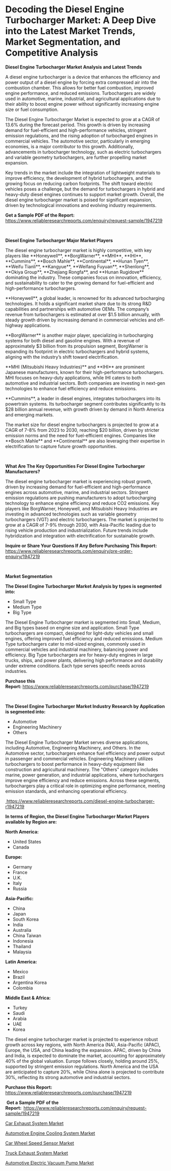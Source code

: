 <p><h1>Decoding the Diesel Engine Turbocharger Market: A Deep Dive into the Latest Market Trends, Market Segmentation, and Competitive Analysis</h1></p><p><strong>Diesel Engine Turbocharger Market Analysis and Latest Trends</strong></p>
<p><p>A diesel engine turbocharger is a device that enhances the efficiency and power output of a diesel engine by forcing extra compressed air into the combustion chamber. This allows for better fuel combustion, improved engine performance, and reduced emissions. Turbochargers are widely used in automotive, marine, industrial, and agricultural applications due to their ability to boost engine power without significantly increasing engine size or fuel consumption.</p><p>The Diesel Engine Turbocharger Market is expected to grow at a CAGR of 13.6% during the forecast period. This growth is driven by increasing demand for fuel-efficient and high-performance vehicles, stringent emission regulations, and the rising adoption of turbocharged engines in commercial vehicles. The automotive sector, particularly in emerging economies, is a major contributor to this growth. Additionally, advancements in turbocharger technology, such as electric turbochargers and variable geometry turbochargers, are further propelling market expansion.</p><p>Key trends in the market include the integration of lightweight materials to improve efficiency, the development of hybrid turbochargers, and the growing focus on reducing carbon footprints. The shift toward electric vehicles poses a challenge, but the demand for turbochargers in hybrid and heavy-duty diesel engines continues to support market growth. Overall, the diesel engine turbocharger market is poised for significant expansion, driven by technological innovations and evolving industry requirements.</p></p>
<p><strong>Get a Sample PDF of the Report:&nbsp;</strong> <a href="https://www.reliableresearchreports.com/enquiry/request-sample/1947219?utm_campaign=10&utm_medium=2&utm_source=Github&utm_content=ia&utm_term=21012025&utm_id=diesel-engine-turbocharger">https://www.reliableresearchreports.com/enquiry/request-sample/1947219</a></p>
<p>&nbsp;</p>
<p><strong>Diesel Engine Turbocharger Major Market Players</strong></p>
<p><p>The diesel engine turbocharger market is highly competitive, with key players like **Honeywell**, **BorgWarner**, **MHI**, **IHI**, **Cummins**, **Bosch Mahle**, **Continental**, **Hunan Tyen**, **Weifu Tianli**, **Kangyue**, **Weifang Fuyuan**, **Shenlong**, **Okiya Group**, **Zhejiang Rongfa**, and **Hunan Rugidove** dominating the industry. These companies focus on innovation, efficiency, and sustainability to cater to the growing demand for fuel-efficient and high-performance turbochargers.</p><p>**Honeywell**, a global leader, is renowned for its advanced turbocharging technologies. It holds a significant market share due to its strong R&D capabilities and partnerships with automotive OEMs. The company’s revenue from turbochargers is estimated at over $1.5 billion annually, with steady growth driven by increasing demand in commercial vehicles and off-highway applications.</p><p>**BorgWarner** is another major player, specializing in turbocharging systems for both diesel and gasoline engines. With a revenue of approximately $3 billion from its propulsion segment, BorgWarner is expanding its footprint in electric turbochargers and hybrid systems, aligning with the industry’s shift toward electrification.</p><p>**MHI (Mitsubishi Heavy Industries)** and **IHI** are prominent Japanese manufacturers, known for their high-performance turbochargers. MHI focuses on heavy-duty applications, while IHI caters to both automotive and industrial sectors. Both companies are investing in next-gen technologies to enhance fuel efficiency and reduce emissions.</p><p>**Cummins**, a leader in diesel engines, integrates turbochargers into its powertrain systems. Its turbocharger segment contributes significantly to its $28 billion annual revenue, with growth driven by demand in North America and emerging markets.</p><p>The market size for diesel engine turbochargers is projected to grow at a CAGR of 7-8% from 2023 to 2030, reaching $20 billion, driven by stricter emission norms and the need for fuel-efficient engines. Companies like **Bosch Mahle** and **Continental** are also leveraging their expertise in electrification to capture future growth opportunities.</p></p>
<p>&nbsp;</p>
<p><strong>What Are The Key Opportunities For Diesel Engine Turbocharger Manufacturers?</strong></p>
<p><p>The diesel engine turbocharger market is experiencing robust growth, driven by increasing demand for fuel-efficient and high-performance engines across automotive, marine, and industrial sectors. Stringent emission regulations are pushing manufacturers to adopt turbocharging technology to enhance engine efficiency and reduce CO2 emissions. Key players like BorgWarner, Honeywell, and Mitsubishi Heavy Industries are investing in advanced technologies such as variable geometry turbochargers (VGT) and electric turbochargers. The market is projected to grow at a CAGR of 7-9% through 2030, with Asia-Pacific leading due to rising vehicle production and industrialization. Future trends include hybridization and integration with electrification for sustainable growth.</p></p>
<p><strong>Inquire or Share Your Questions If Any Before Purchasing This Report:</strong> <a href="https://www.reliableresearchreports.com/enquiry/pre-order-enquiry/1947219?utm_campaign=10&utm_medium=2&utm_source=Github&utm_content=ia&utm_term=21012025&utm_id=diesel-engine-turbocharger">https://www.reliableresearchreports.com/enquiry/pre-order-enquiry/1947219</a></p>
<p>&nbsp;</p>
<p><strong>Market Segmentation</strong></p>
<p><strong>The Diesel Engine Turbocharger Market Analysis by types is segmented into:</strong></p>
<p><ul><li>Small Type</li><li>Medium Type</li><li>Big Type</li></ul></p>
<p><p>The Diesel Engine Turbocharger market is segmented into Small, Medium, and Big types based on engine size and application. Small Type turbochargers are compact, designed for light-duty vehicles and small engines, offering improved fuel efficiency and reduced emissions. Medium Type turbochargers cater to mid-sized engines, commonly used in commercial vehicles and industrial machinery, balancing power and efficiency. Big Type turbochargers are for heavy-duty engines in large trucks, ships, and power plants, delivering high performance and durability under extreme conditions. Each type serves specific needs across industries.</p></p>
<p><strong>Purchase this Report:&nbsp;</strong><a href="https://www.reliableresearchreports.com/purchase/1947219?utm_campaign=10&utm_medium=2&utm_source=Github&utm_content=ia&utm_term=21012025&utm_id=diesel-engine-turbocharger">https://www.reliableresearchreports.com/purchase/1947219</a></p>
<p>&nbsp;</p>
<p><strong>The Diesel Engine Turbocharger Market Industry Research by Application is segmented into:</strong></p>
<p><ul><li>Automotive</li><li>Engineering Machinery</li><li>Others</li></ul></p>
<p><p>The Diesel Engine Turbocharger Market serves diverse applications, including Automotive, Engineering Machinery, and Others. In the Automotive sector, turbochargers enhance fuel efficiency and power output in passenger and commercial vehicles. Engineering Machinery utilizes turbochargers to boost performance in heavy-duty equipment like construction and agricultural machinery. The "Others" category includes marine, power generation, and industrial applications, where turbochargers improve engine efficiency and reduce emissions. Across these segments, turbochargers play a critical role in optimizing engine performance, meeting emission standards, and enhancing operational efficiency.</p></p>
<p><a href="https://www.reliableresearchreports.com/diesel-engine-turbocharger-r1947219?utm_campaign=10&utm_medium=2&utm_source=Github&utm_content=ia&utm_term=21012025&utm_id=diesel-engine-turbocharger">&nbsp;https://www.reliableresearchreports.com/diesel-engine-turbocharger-r1947219</a></p>
<p><strong>In terms of Region, the Diesel Engine Turbocharger Market Players available by Region are:</strong></p>
<p>
    <p> <strong> North America: </strong>
        <ul>
            <li>United States</li>
            <li>Canada</li>
        </ul>
        </p> 
    <p> <strong> Europe: </strong>
        <ul>
            <li>Germany</li>
            <li>France</li>
            <li>U.K.</li>
            <li>Italy</li>
            <li>Russia</li>
        </ul>
        </p> 
    <p> <strong> Asia-Pacific: </strong>
        <ul>
            <li>China</li>
            <li>Japan</li>
            <li>South Korea</li>
            <li>India</li>
            <li>Australia</li>
            <li>China Taiwan</li>
            <li>Indonesia</li>
            <li>Thailand</li>
            <li>Malaysia</li>
        </ul>
        </p> 
    <p> <strong> Latin America: </strong>
        <ul>
            <li>Mexico</li>
            <li>Brazil</li>
            <li>Argentina Korea</li>
            <li>Colombia</li>
        </ul>
        </p> 
    <p> <strong> Middle East & Africa: </strong>
        <ul>
            <li>Turkey</li>
            <li>Saudi</li>
            <li>Arabia</li>
            <li>UAE</li>
            <li>Korea</li>
        </ul>
    </p>
    </p>
<p><p>The diesel engine turbocharger market is projected to experience robust growth across key regions, with North America (NA), Asia-Pacific (APAC), Europe, the USA, and China leading the expansion. APAC, driven by China and India, is expected to dominate the market, accounting for approximately 40% of the global valuation. Europe follows closely, holding around 25%, supported by stringent emission regulations. North America and the USA are anticipated to capture 20%, while China alone is projected to contribute 30%, reflecting its strong automotive and industrial sectors.</p></p>
<p><strong>Purchase this Report: </strong><a href="https://www.reliableresearchreports.com/purchase/1947219?utm_campaign=10&utm_medium=2&utm_source=Github&utm_content=ia&utm_term=21012025&utm_id=diesel-engine-turbocharger">https://www.reliableresearchreports.com/purchase/1947219</a></p>
<p>&nbsp;<strong>Get a Sample PDF of the Report:&nbsp;&nbsp;</strong><a href="https://www.reliableresearchreports.com/enquiry/request-sample/1947219?utm_campaign=10&utm_medium=2&utm_source=Github&utm_content=ia&utm_term=21012025&utm_id=diesel-engine-turbocharger">https://www.reliableresearchreports.com/enquiry/request-sample/1947219</a></p>
<p><strong></strong></p>
<p><p><a href="https://github.com/millionkaryn68/Market-Research-Report-List-1/blob/main/car-exhaust-system-market.md?utm_campaign=10&utm_medium=2&utm_source=Github&utm_content=ia&utm_term=21012025&utm_id=diesel-engine-turbocharger">Car Exhaust System Market</a></p><p><a href="https://github.com/ygfu6u/Market-Research-Report-List-1/blob/main/automotive-engine-cooling-system-market.md?utm_campaign=10&utm_medium=2&utm_source=Github&utm_content=ia&utm_term=21012025&utm_id=diesel-engine-turbocharger">Automotive Engine Cooling System Market</a></p><p><a href="https://github.com/JubayerMia832/Market-Research-Report-List-1/blob/main/car-wheel-speed-sensor-market.md?utm_campaign=10&utm_medium=2&utm_source=Github&utm_content=ia&utm_term=21012025&utm_id=diesel-engine-turbocharger">Car Wheel Speed Sensor Market</a></p><p><a href="https://github.com/leopardmicheal7019/Market-Research-Report-List-1/blob/main/truck-exhaust-system-market.md?utm_campaign=10&utm_medium=2&utm_source=Github&utm_content=ia&utm_term=21012025&utm_id=diesel-engine-turbocharger">Truck Exhaust System Market</a></p><p><a href="https://github.com/mahnoor2003/Market-Research-Report-List-6/blob/main/automotive-electric-vacuum-pump-market.md?utm_campaign=10&utm_medium=2&utm_source=Github&utm_content=ia&utm_term=21012025&utm_id=diesel-engine-turbocharger">Automotive Electric Vacuum Pump Market</a></p></p>